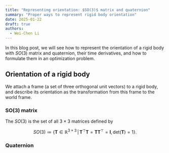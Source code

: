 ```yaml
---
title: "Representing orientation: $SO(3)$ matrix and quaternion"
summary: "Proper ways to represent rigid body orientation"
date: 2025-01-22
draft: true
authors:
  - Wei-Chen Li
---
```


In this blog post, we will see how to represent the orientation of a rigid body with $SO(3)$ matrix and quaternion, their time derivatives, and how to formulate them in an optimization problem.

## Orientation of a rigid body

We attach a frame (a set of three orthogonal unit vectors) to a rigid body, and describe its orientation as the transformation from this frame to the world frame.

### SO(3) matrix
The $SO(3)$ is the set of all $3 \times 3$ matrices defined by

$$
  SO(3) \coloneqq \{ \mathbf{T} \in \mathbb{R}^{3 \times 3} \,\vert\, \mathbf{T}^\top \mathbf{T} = \mathbf{T} \mathbf{T}^\top = \mathbf{I}, \mathrm{det}(\mathbf{T}) = 1 \} .
$$

### Quaternion
